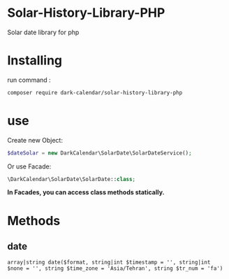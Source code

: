 # Solar-History-Library-PHP
Solar date library for php

# Installing 
run command :
```bash
composer require dark-calendar/solar-history-library-php
```

# use
Create new Object:
```php
$dateSolar = new DarkCalendar\SolarDate\SolarDateService();
```

Or use Facade:
```php
\DarkCalendar\SolarDate\SolarDate::class;
```

**In Facades, you can access class methods statically.**

# Methods
## date
```phpt
array|string date($format, string|int $timestamp = '', string|int $none = '', string $time_zone = 'Asia/Tehran', string $tr_num = 'fa')
```

